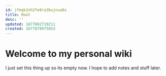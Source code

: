 ```yaml
---
id: jfmqk2nh2fe8ra3bujnua8x
title: Root
desc: ''
updated: 1677882719211
created: 1677878975853
---
```

# Welcome to my personal wiki

I just set this thing up so its empty now. I hope to add notes and stuff later.


